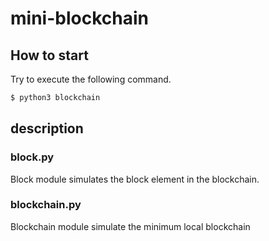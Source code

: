 # mini-blockchain

## How to start
Try to execute the following command.
```bash
$ python3 blockchain
```

## description

### block.py
Block module simulates the block element in the blockchain.


### blockchain.py
Blockchain module simulate the minimum local blockchain